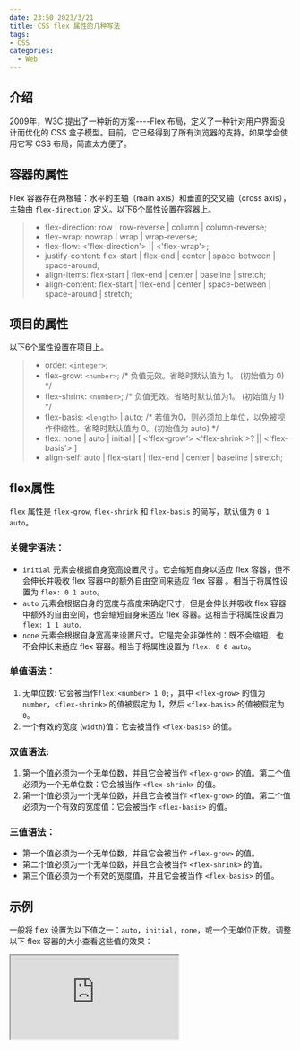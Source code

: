 ```yaml
---
date: 23:50 2023/3/21
title: CSS flex 属性的几种写法
tags:
- CSS
categories:  - Web
---
```

## 介绍
2009年，W3C 提出了一种新的方案----Flex 布局，定义了一种针对用户界面设计而优化的 CSS 盒子模型。目前，它已经得到了所有浏览器的支持。如果学会使用它写 CSS 布局，简直太方便了。

## 容器的属性
Flex 容器存在两根轴：水平的主轴（main axis）和垂直的交叉轴（cross axis），主轴由 `flex-direction` 定义。以下6个属性设置在容器上。
> - flex-direction: row | row-reverse | column | column-reverse;
> - flex-wrap: nowrap | wrap | wrap-reverse;
> - flex-flow: <'flex-direction'> || <'flex-wrap'>;
> - justify-content: flex-start | flex-end | center | space-between | space-around;
> - align-items: flex-start | flex-end | center | baseline | stretch;
> - align-content: flex-start | flex-end | center | space-between | space-around | stretch;

## 项目的属性
以下6个属性设置在项目上。
> - order: `<integer>`;
> - flex-grow: `<number>`; /* 负值无效。省略时默认值为 1。 (初始值为 0) */
> - flex-shrink: `<number>`; /* 负值无效。省略时默认值为1。 (初始值为 1) */
> - flex-basis: `<length>` | auto; /* 若值为0，则必须加上单位，以免被视作伸缩性。省略时默认值为 0。(初始值为 auto) */
> - flex: none | auto | initial  | [ <'flex-grow'> <'flex-shrink'>? || <'flex-basis'> ]
> - align-self: auto | flex-start | flex-end | center | baseline | stretch;

## flex属性
`flex` 属性是 `flex-grow`, `flex-shrink` 和 `flex-basis` 的简写，默认值为 `0 1 auto`。

### 关键字语法：
- `initial`
    元素会根据自身宽高设置尺寸。它会缩短自身以适应 flex 容器，但不会伸长并吸收 flex 容器中的额外自由空间来适应 flex 容器 。相当于将属性设置为 `flex: 0 1 auto`。
- `auto`
    元素会根据自身的宽度与高度来确定尺寸，但是会伸长并吸收 flex 容器中额外的自由空间，也会缩短自身来适应 flex 容器。这相当于将属性设置为 `flex: 1 1 auto`.
- `none`
    元素会根据自身宽高来设置尺寸。它是完全非弹性的：既不会缩短，也不会伸长来适应 flex 容器。相当于将属性设置为 `flex: 0 0 auto`。

### 单值语法：
1. 无单位数: 它会被当作`flex:<number> 1 0;`，其中 `<flex-grow>` 的值为 `number`，`<flex-shrink>` 的值被假定为 1，然后 `<flex-basis>` 的值被假定为`0`。
2. 一个有效的宽度 (`width`)值：它会被当作 `<flex-basis>` 的值。

### 双值语法:
1. 第一个值必须为一个无单位数，并且它会被当作 `<flex-grow>` 的值。第二个值必须为一个无单位数：它会被当作 `<flex-shrink>` 的值。
2. 第一个值必须为一个无单位数，并且它会被当作 `<flex-grow>` 的值。第二个值必须为一个有效的宽度值：它会被当作 `<flex-basis>` 的值。

### 三值语法：
- 第一个值必须为一个无单位数，并且它会被当作 `<flex-grow>` 的值。
- 第二个值必须为一个无单位数，并且它会被当作 `<flex-shrink>` 的值。
- 第三个值必须为一个有效的宽度值，并且它会被当作 `<flex-basis>` 的值。

## 示例
一般将 flex 设置为以下值之一：`auto`，`initial`，`none`，或一个无单位正数。调整以下 flex 容器的大小查看这些值的效果：
<iframe src="https://code.juejin.cn/pen/7125330277345263629"></iframe>
